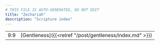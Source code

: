 ```yaml
---
# THIS FILE IS AUTO-GENERATED, DO NOT EDIT
title: "Zechariah"
description: "Scripture index"
---
```


|  |  |
| --- | --- |
| 9:9 | [Gentleness]({{<relref "/post/gentleness/index.md" >}}) |
